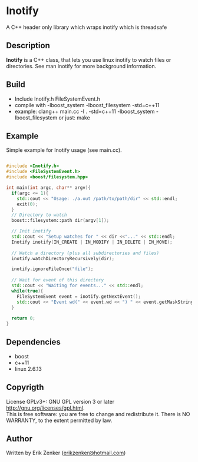 Inotify 
=======
A C++ header only library which wraps inotify which is threadsafe

## Description ##
 __Inotify__ is a C++ class, that lets you use linux inotify to watch files or directories.
See man inotify for more background information.

## Build ##
   + Include Inotify.h FileSystemEvent.h
   + compile with -lboost_system -lboost_filesystem -std=c++11
   + example: clang++ main.cc -I . -std=c++11 -lboost_system -lboost_filesystem
     or just: make

## Example ##
Simple example for Inotify usage (see main.cc).
```c++

#include <Inotify.h>
#include <FileSystemEvent.h>
#include <boost/filesystem.hpp>

int main(int argc, char** argv){
  if(argc <= 1){
    std::cout << "Usage: ./a.out /path/to/path/dir" << std::endl;
    exit(0);
  }
  // Directory to watch
  boost::filesystem::path dir(argv[1]);

  // Init inotify
  std::cout << "Setup watches for " << dir <<"..." << std::endl;
  Inotify inotify(IN_CREATE | IN_MODIFY | IN_DELETE | IN_MOVE);
  
  // Watch a directory (plus all subdirectories and files)
  inotify.watchDirectoryRecursively(dir);

  inotify.ignoreFileOnce("file");
  
  // Wait for event of this directory
  std::cout << "Waiting for events..." << std::endl;
  while(true){
    FileSystemEvent event = inotify.getNextEvent();
    std::cout << "Event wd(" << event.wd << ") " << event.getMaskString() << "for " << event.path << " was triggered!" << std::endl;
  }
  
  return 0;
}


```
   
## Dependencies ##
 + boost
 + c++11
 + linux 2.6.13

## Copyrigth
License GPLv3+: GNU GPL version 3 or later <http://gnu.org/licenses/gpl.html>.  
This is free software: you are free to change and redistribute it.  There is NO WARRANTY, to the extent permitted by law.

## Author ##
Written by Erik Zenker (erikzenker@hotmail.com)
